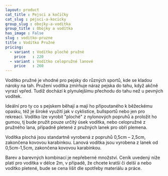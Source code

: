 ```yaml
---
layout: product
cat_title : Pejsci a kočičky
cat_slug : pejsci-a-kocicky
group_slug : obojky-a-voditka
group_title : Obojky a vodítka
has_image : False
slug : voditko-pruzne
title : Vodítko Pružné
pricing:
  - variant : Vodítko ploché pružné
    price   : 220
  - variant : Vodítko celopružné lanové
    price   : 260
---
```


Vodítko pružné je vhodné pro pejsky do různých sportů, kde se kladou nároky na tah.
Pružení vodítka zmírňuje náraz pejska do tahu, když akčně vyrazí vpřed.
Tudíž dochází k plynulejšímu přechodu do tahu než u pevných vodítek.

Ideální pro ty co s pejskem běhají a mají ho připoutaného k běžeckému opasku, též je široké využití jak v cyklistice, bullsportů nebo jen pro rekreaci.
Vodítko lze vyrobit "ploché" z nylonových popruhů a proložit ho gumou, tj bude pružit pouze určitý úsek vodítka, nebo celopružné z pružného lana, případně pletené z pružných lanek pro obří plemena.

Vodítka plochá jsou standartně vyrobená z popruhů 0,5cm – 2,5cm, zakončena kovovou karabinkou.
Lanová vodítka jsou vyrobena z lanek od 0,5cm-1,5cm, zakončena kovovou karabinkou.

Barev a barevných kombinací je nepřeberné množství.
Ceník uvedený níže platí pro vodítka v délce 2m, v případě, že chcete kratší či delší a nebo vodítko pletené, bude se cena lišit dle spotřeby materiálu a práce.

